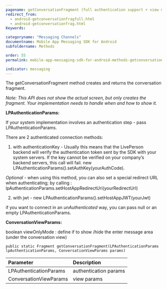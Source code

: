 ```yaml
---
pagename: getConversationFragment (full authentication support + view modes)
redirect_from:
  - android-getconversationfragfull.html
  - android-getconversationfrag.html
Keywords:

categoryname: "Messaging Channels"
documentname: Mobile App Messaging SDK for Android
subfoldername: Methods

order: 55
permalink: mobile-app-messaging-sdk-for-android-methods-getconversationfragment-(full-authentication-support-+-view-modes).html

indicator: messaging
---
```


The getConversationFragment method creates and returns the conversation fragment.

*Note: This API does not show the actual screen, but only creates the fragment. Your implementation needs to handle when and how to show it.*

**LPAuthenticationParams:**

If your system implementation involves an authentication step - pass LPAuthenticationParams.

There are 2 authenticated connection methods:

 1. with authenticationKey - Usually this means that the LivePerson backend will verify the authentication token sent by the SDK with your system servers. If the key cannot be verified on your company’s backend servers, this call will fail.
  new LPAuthenticationParams().setAuthKey(yourAuthCode).

_Optional_ - when using this method, you can also set a special redirect URL when authenticating; by calling : lpAuthenticationParams.setHostAppRedirectUri(yourRedirectUrl)

 2. with jwt - new LPAuthenticationParams().setHostAppJWT(yourJwt)

if you want to connect in an *unAuthenticated* way, you can pass null or an empty LPAuthenticationParams.

**ConversationViewParams:**

boolean viewOnlyMode : define if to show /hide the enter message area (under the conversation view)

`public static Fragment getConversationFragment(LPAuthenticationParams lpAuthenticationParams, ConversationViewParams params‎)`

| Parameter | Description |
| :--- | :--- |
| LPAuthenticationParams | authentication params |
| ConversationViewParams | view params |
